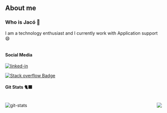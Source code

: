 ## About me
### Who is Jacó 🤔

<p alt="about me">I am a technology enthusiast and I currently work with Application support 😄
  <br>
  <br>
</p>


<div alt="social media" align="left">
     
#### Social Media
  

  <a href="https://www.linkedin.com/in/jacomaga" target="_blank">
  <img align="left "alt="linked-in" src="https://img.shields.io/badge/linkedin-%230077B5.svg?&style=for-the-badge&logo=linkedin&logoColor=white" /></a>
</div>

[![Stack overflow Badge](https://img.shields.io/badge/-Stack%20overflow-FE7A16?style=for-the-badge&logo=stack-overflow&logoColor=white&link=https://stackoverflow.com/users/10754944/jac%c3%b3-magalh%c3%a3es)](https://stackoverflow.com/users/10754944/jac%c3%b3-magalh%c3%a3es)


<div alt="git stats">
  
#### Git Stats 🐈‍⬛

<br>
  <img src="https://github-readme-stats.vercel.app/api?username=jacomaga&theme=tokyonight&show_icons=true" alt="git-stats" align="left" />


  <img src="https://github-readme-stats.vercel.app/api/top-langs/?username=jacomaga&hide=html&layout=compact=true&theme=tokyonight" align="right"  />

</div>


